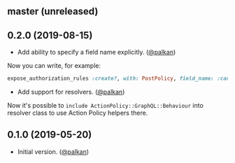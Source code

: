 ## master (unreleased)

## 0.2.0 (2019-08-15)

- Add ability to specify a field name explicitly. ([@palkan][])

Now you can write, for example:

```ruby
expose_authorization_rules :create?, with: PostPolicy, field_name: :can_create_post
```

- Add support for resolvers. ([@palkan][])

Now it's possible to `include ActionPolicy::GraphQL::Behaviour` into resolver class to use
Action Policy helpers there.

## 0.1.0 (2019-05-20)

- Initial version. ([@palkan][])

[@palkan]: https://github.com/palkan
